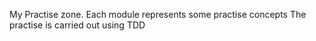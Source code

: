 My Practise zone. Each module represents some practise concepts
The practise is carried out using TDD
